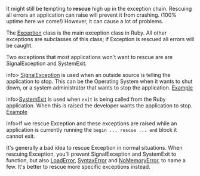 It might still be tempting to **rescue** high up in the exception chain. Rescuing all errors an application can raise will prevent it from crashing. (100% uptime here we come!) However, it can cause a lot of problems.

The [Exception](http://ruby-doc.org/core-2.3.1/Exception.html) class is the main exception class in Ruby. All other exceptions are subclasses of this class; if Exception is rescued all errors will be caught.

Two exceptions that most applications won't want to rescue are are SignalException and SystemExit.

 info> [SignalException](http://ruby-doc.org/core-2.3.1/SignalException.html) is used when an outside source is telling the application to stop. This can be the Operating System when it wants to shut down, or a system administrator that wants to stop the application. [Example](https://gist.github.com/tombruijn/a4181e217b8e1c46ebcc2c116223cb6a)
 
info>[SystemExit](http://ruby-doc.org/core-2.3.1/SystemExit.html) is used when `exit` is being called from the Ruby application. When this is raised the developer wants the application to stop. [Example](https://gist.github.com/tombruijn/b75dcd6722d67f7a982fddc23f295b02)
 
info>If we rescue Exception and these exceptions are raised while an application is currently running the `begin ... rescue ... end` block it cannot exit.

It's generally a bad idea to rescue Exception in normal situations. When rescuing Exception, you'll prevent SignalException and SystemExit to function, but also [LoadError](http://ruby-doc.org/core-2.3.1/LoadError.html), [SyntaxError](http://ruby-doc.org/core-2.3.1/SyntaxError.html) and [NoMemoryError](http://ruby-doc.org/core-2.3.1/NoMemoryError.html), to name a few. It's better to rescue more specific exceptions instead.
